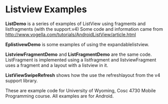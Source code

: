 Listview Examples
===========

<b>ListDemo</b> is a series of examples of ListView using fragments and listfragments (with the support.v4)
Some code and information came from http://www.vogella.com/tutorials/AndroidListView/article.html

<b>EplistivewDemo</b> is some examples of using the expandablelistview.

<b>ListviewFragmentDemo</b> and <b>ListFragmentDemo</b> are the same code.  ListFragment is implemented using a 
listfragment and listviewFragment uses a fragment and a layout with a listview in it.

<b>ListViewSwipeRefresh</b> shows how the use the refreshlayout from the v4 support library.


These are example code for University of Wyoming, Cosc 4730 Mobile Programming course.
All examples are for Android. 